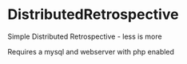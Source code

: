 # DistributedRetrospective
Simple Distributed Retrospective - less is more

Requires a mysql and webserver with php enabled
